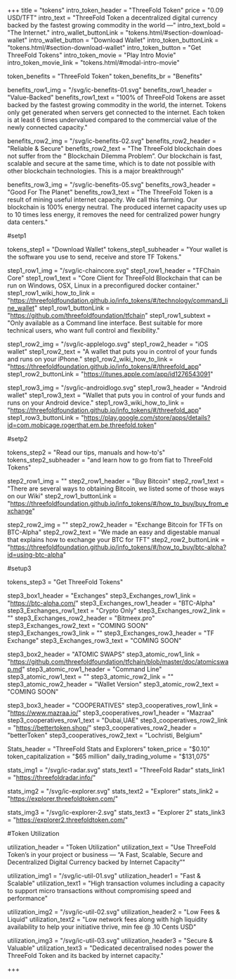 +++
title =  "tokens"
intro_token_header = "ThreeFold Token"
price = "0.09 USD/TFT"
intro_text = "ThreeFold Token a decentralized digital currency backed by the fastest growing commodity in the world —"
intro_text_bold = "The Internet."
intro_wallet_buttonLink = "tokens.html/#section-download-wallet"
intro_wallet_button = "Download Wallet"
intro_token_buttonLink = "tokens.html/#section-download-wallet"
intro_token_button = "Get ThreeFold Tokens"
intro_token_movie = "Play Intro Movie"
intro_token_movie_link = "tokens.html/#modal-intro-movie"


token_benefits = "ThreeFold Token"
token_benefits_br = "Benefits"

benefits_row1_img = "/svg/ic-benefits-01.svg"
benefits_row1_header = "Value-Backed"
benefits_row1_text = "100% of ThreeFold Tokens are asset backed by the fastest growing commodity in the world, the internet. Tokens only get generated when servers get connected to the internet. Each token is at least 6 times undervalued compared to the commercial value of the newly connected capacity."

benefits_row2_img = "/svg/ic-benefits-02.svg"
benefits_row2_header = "Reliable & Secure"
benefits_row2_text = "The ThreeFold blockchain does not suffer from the “ Blockchain Dilemma Problem”. Our blockchain is fast, scalable and secure at the same time, which is to date not possible with other blockchain technologies. This is a major breakthrough"

benefits_row3_img = "/svg/ic-benefits-05.svg"
benefits_row3_header = "Good For The Planet"
benefits_row3_text = "The ThreeFold Token is a result of mining useful internet capacity. We call this farming. Our blockchain is 100% energy neutral. The produced internet capacity uses up to 10 times less energy, it removes the need for centralized power hungry data centers."




#setp1

tokens_step1 = "Download Wallet"
tokens_step1_subheader = "Your wallet is the software you use to send, receive and store TF Tokens."

step1_row1_img = "/svg/ic-chaincore.svg"
step1_row1_header = "TFChain Core"
step1_row1_text = "Core Client for ThreeFold Blockchain that can be run on Windows, OSX, Linux in a preconfigured docker container."
step1_row1_wiki_how_to_link = "https://threefoldfoundation.github.io/info_tokens/#/technology/command_line_wallet"
step1_row1_buttonLink = "https://github.com/threefoldfoundation/tfchain"
step1_row1_subtext = "Only available as a Command line interface. Best suitable for more technical users, who want full control and flexibility."

step1_row2_img = "/svg/ic-applelogo.svg"
step1_row2_header = "iOS wallet"
step1_row2_text = "A wallet that puts you in control of your funds and runs on your iPhone."
step1_row2_wiki_how_to_link = "https://threefoldfoundation.github.io/info_tokens/#/threefold_app"
step1_row2_buttonLink = "https://itunes.apple.com/app/id1276543091"

step1_row3_img = "/svg/ic-androidlogo.svg"
step1_row3_header = "Android wallet"
step1_row3_text = "Wallet that puts you in control of your funds and runs on your Android device."
step1_row3_wiki_how_to_link = "https://threefoldfoundation.github.io/info_tokens/#/threefold_app"
step1_row3_buttonLink = "https://play.google.com/store/apps/details?id=com.mobicage.rogerthat.em.be.threefold.token"



#setp2

tokens_step2 = "Read our tips, manuals and how-to's"
tokens_step2_subheader = "and learn how to go from fiat to ThreeFold Tokens"

step2_row1_img = ""
step2_row1_header = "Buy Bitcoin"
step2_row1_text = "There are several ways to obtaining Bitcoin, we listed some of those ways on our Wiki"
step2_row1_buttonLink = "https://threefoldfoundation.github.io/info_tokens/#/how_to_buy/buy_from_exchange"

step2_row2_img = ""
step2_row2_header = "Exchange Bitcoin for TFTs on BTC-Alpha"
step2_row2_text = "We made an easy and digestable manual that explains how to exchange your BTC for TFT"
step2_row2_buttonLink = "https://threefoldfoundation.github.io/info_tokens/#/how_to_buy/btc-alpha?id=using-btc-alpha"




#setup3


tokens_step3 = "Get ThreeFold Tokens"

step3_box1_header = "Exchanges"
step3_Exchanges_row1_link = "https://btc-alpha.com/"
step3_Exchanges_row1_header = "BTC-Alpha"
step3_Exchanges_row1_text  = "Crypto Only"
step3_Exchanges_row2_link = ""
step3_Exchanges_row2_header = "Bitmeex.pro"
step3_Exchanges_row2_text  = "COMING SOON"
step3_Exchanges_row3_link = ""
step3_Exchanges_row3_header = "TF Exchange"
step3_Exchanges_row3_text  = "COMING SOON"

step3_box2_header = "ATOMIC SWAPS"
step3_atomic_row1_link = "https://github.com/threefoldfoundation/tfchain/blob/master/doc/atomicswap.md"
step3_atomic_row1_header = "Command Line"
step3_atomic_row1_text  = ""
step3_atomic_row2_link = ""
step3_atomic_row2_header = "Wallet Version"
step3_atomic_row2_text  = "COMING SOON"

step3_box3_header = "COOPERATIVES"
step3_cooperatives_row1_link = "https://www.mazraa.io/"
step3_cooperatives_row1_header = "Mazraa"
step3_cooperatives_row1_text  = "Dubai,UAE"
step3_cooperatives_row2_link = "https://bettertoken.shop/"
step3_cooperatives_row2_header = "betterToken"
step3_cooperatives_row2_text  = "Lochristi, Belgium"

Stats_header = "ThreeFold Stats and Explorers"
token_price = "$0.10"
token_capitalization = "$65 million"
daily_trading_volume = "$131,075"

stats_img1 = "/svg/ic-radar.svg"
stats_text1 = "ThreeFold Radar"
stats_link1 = "https://threefoldradar.info/"

stats_img2 = "/svg/ic-explorer.svg"
stats_text2 = "Explorer"
stats_link2 = "https://explorer.threefoldtoken.com/"

stats_img3 = "/svg/ic-explorer-2.svg"
stats_text3 = "Explorer 2"
stats_link3 = "https://explorer2.threefoldtoken.com/"




#Token Utilization


utilization_header = "Token Utilization"
utilization_text = "Use ThreeFold Token’s in your project or business — “A Fast, Scalable, Secure and Decentralized Digital Currency backed by Internet Capacity”"

utilization_img1 = "/svg/ic-util-01.svg"
utilization_header1 = "Fast & Scalable"
utilization_text1 = "High transaction volumes including a capacity to support micro transactions without compromising speed and performance"

utilization_img2 = "/svg/ic-util-02.svg"
utilization_header2 = "Low Fees & Liquid"
utilization_text2 = "Low network fees along with high liquidity availability to help your initiative thrive, min fee @ .10 Cents USD"

utilization_img3 = "/svg/ic-util-03.svg"
utilization_header3 = "Secure & Valuable"
utilization_text3 = "Dedicated decentralised nodes power the ThreeFold Token and its backed by internet capacity."



+++
